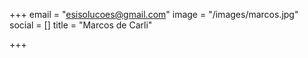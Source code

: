 +++
email = "esisolucoes@gmail.com"
image = "/images/marcos.jpg"
social = []
title = "Marcos de Carli"

+++

